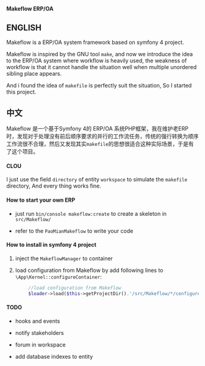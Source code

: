 
#### Makeflow ERP/OA

ENGLISH
--

Makeflow is a ERP/OA system framework based on symfony 4 project.

Makeflow is inspired by the GNU tool `make`, and now we introduce the idea to the ERP/OA system where workflow is heavily used, the weakness of workflow is that it cannot handle the situation well when multiple unordered sibling place appears.

And i found the idea of `makefile` is perfectly suit the situation, So I started this project.



中文
---

Makeflow 是一个基于Symfony 4的 ERP/OA 系统PHP框架，我在维护老ERP时，发现对于处理没有前后顺序要求的并行的工作流任务，传统的强行转换为顺序工作流很不合理，然后又发现其实`makefile`的思想很适合这种实际场景，于是有了这个项目。







#### CLOU

I just use the field `directory` of entity `workspace` to simulate the `makefile` directory, And every thing works fine.


#### How to start your own ERP


- just run `bin/console makeflow:create` to create a skeleton in `src/Makeflow/`

- refer to the `PaoMianMakeflow` to write your code


#### How to install in symfony 4 project


1. inject the `MakeflowManager` to container

2. load configuration from Makeflow by add following lines to `\App\Kernel::configureContainer`:

```php
        //load configuration from Makeflow
        $loader->load($this->getProjectDir().'/src/Makeflow/*/configure.yaml', 'glob');
```



#### TODO

- hooks and events

- notify stakeholders

- forum in workspace

- add database indexes to entity




